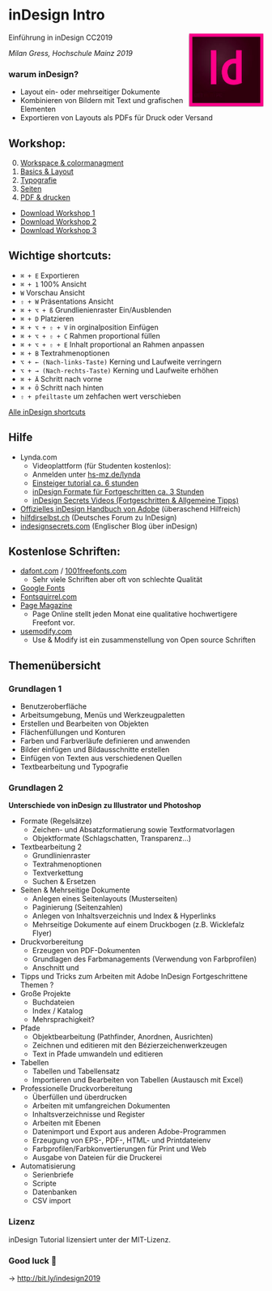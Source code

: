 # inDesign Intro
Einführung in inDesign CC2019
<img align="right" src="indesign_logo.png">

*Milan Gress, Hochschule Mainz 2019*

### warum inDesign?
- Layout ein- oder mehrseitiger Dokumente
- Kombinieren von Bildern mit Text und grafischen Elementen
- Exportieren von Layouts als PDFs für Druck oder Versand

## Workshop:
0. [Workspace & colormanagment](0_intro/intro.md)
1. [Basics & Layout](1_basics/basics.md)
2. [Typografie](2_typo/typo.md)
3. [Seiten](3_seiten/seiten.md)
4. [PDF & drucken](4_pdf/pdf.md)

- [Download Workshop 1](https://github.com/milangress/inDesign101/blob/master/1_basics/workshop/workshop_basics.zip?raw=true)
- [Download Workshop 2](https://github.com/milangress/inDesign101/blob/master/5_workshop/workshop-2_files.zip?raw=true)
- [Download Workshop 3 ](https://github.com/milangress/inDesign101/blob/master/6_workshop/workshop_final.zip?raw=true)


## Wichtige shortcuts:


- `⌘ + E` Exportieren
- `⌘ + 1` 100% Ansicht
- `W` Vorschau Ansicht
- `⇧ + W` Präsentations Ansicht
- `⌘ + ⌥ + ß` Grundlienienraster Ein/Ausblenden
- `⌘ + D` Platzieren
- `⌘ + ⌥ + ⇧ + V` in orginalposition Einfügen
- `⌘ + ⌥ + ⇧ + C` Rahmen proportional füllen
- `⌘ + ⌥ + ⇧ + E` Inhalt proportional an Rahmen anpassen
- `⌘ + B` Textrahmenoptionen
- `⌥ + ← (Nach-links-Taste)` Kerning und Laufweite verringern
- `⌥ + → (Nach-rechts-Taste)` Kerning und Laufweite erhöhen
- `⌘ + Ä` Schritt nach vorne
- `⌘ + Ö` Schritt nach hinten
- `⇧ + pfeiltaste` um zehfachen wert verschieben

[Alle inDesign shortcuts](https://helpx.adobe.com/de/indesign/using/default-keyboard-shortcuts.html)



## Hilfe
- Lynda.com
  - Videoplattform (für Studenten kostenlos):
  - Anmelden unter [hs-mz.de/lynda](hs-mz.de/lynda)
  - [Einsteiger tutorial ca. 6 stunden](https://www.lynda.com/InDesign-tutorials/Get-started/625911/676204-4.html?org=hs-mainz.de)
  - [inDesign Formate für Fortgeschritten ca. 3 Stunden](https://www.lynda.com/InDesign-tutorials/InDesign-Styles-Depth-Revision/575947-2.html?org=hs-mainz.de)
  - [inDesign Secrets Videos (Fortgeschritten & Allgemeine Tipps)](https://www.lynda.com/InDesign-tutorials/InDesign-Secrets/85324-2.html?org=hs-mainz.de)
- [Offizielles inDesign Handbuch von Adobe](https://helpx.adobe.com/de/indesign/user-guide.html) (überaschend Hilfreich)
- [hilfdirselbst.ch](https://www.hilfdirselbst.ch/foren/Adobe_InDesign_Forum_4.html) (Deutsches Forum zu InDesign)
- [indesignsecrets.com](https://indesignsecrets.com/) (Englischer Blog über inDesign)

## Kostenlose Schriften:
  - [dafont.com](https://www.dafont.com/) / [1001freefonts.com](https://www.1001freefonts.com/)
    - Sehr viele Schriften aber oft von schlechte Qualität
  - [Google Fonts](https://fonts.google.com/)
  - [Fontsquirrel.com](https://www.fontsquirrel.com/)
  - [Page Magazine](https://page-online.de/typografie/freefont-des-monats-uebersicht/)
    - Page Online stellt jeden Monat eine qualitative hochwertigere Freefont vor.
  - [usemodify.com](https://usemodify.com/)
    - Use & Modify ist ein zusammenstellung von Open source Schriften


## Themenübersicht

### Grundlagen 1
- Benutzeroberfläche
- Arbeitsumgebung, Menüs und Werkzeugpaletten
- Erstellen und Bearbeiten von Objekten
- Flächenfüllungen und Konturen
- Farben und Farbverläufe definieren und anwenden
- Bilder einfügen und Bildausschnitte erstellen
- Einfügen von Texten aus verschiedenen Quellen
- Textbearbeitung und Typografie


### Grundlagen 2

**Unterschiede von inDesign zu Illustrator und Photoshop**

- Formate (Regelsätze)
    - Zeichen- und Absatzformatierung sowie Textformatvorlagen
    - Objektformate (Schlagschatten, Transparenz…)
- Textbearbeitung 2
    - Grundlinienraster
    - Textrahmenoptionen
    - Textverkettung
    - Suchen & Ersetzen
- Seiten & Mehrseitige Dokumente
    - Anlegen eines Seitenlayouts (Musterseiten)
    - Paginierung (Seitenzahlen)
    - Anlegen von Inhaltsverzeichnis und Index & Hyperlinks
    - Mehrseitige Dokumente auf einem Druckbogen (z.B. Wicklefalz Flyer)
- Druckvorbereitung
    - Erzeugen von PDF-Dokumenten
    - Grundlagen des Farbmanagements (Verwendung von Farbprofilen)
    - Anschnitt und
- Tipps und Tricks zum Arbeiten mit Adobe InDesign
Fortgeschrittene Themen ?
- Große Projekte
    - Buchdateien
    - Index / Katalog
    - Mehrsprachigkeit?
- Pfade
    - Objektbearbeitung (Pathfinder, Anordnen, Ausrichten)
    - Zeichnen und editieren mit den Bézierzeichenwerkzeugen
    - Text in Pfade umwandeln und editieren
- Tabellen
    - Tabellen und Tabellensatz
    - Importieren und Bearbeiten von Tabellen (Austausch mit Excel)
- Professionelle Druckvorbereitung
    - Überfüllen und überdrucken
    - Arbeiten mit umfangreichen Dokumenten
    - Inhaltsverzeichnisse und Register
    - Arbeiten mit Ebenen
    - Datenimport und Export aus anderen Adobe-Programmen
    - Erzeugung von EPS-, PDF-, HTML- und Printdateienv
    - Farbprofilen/Farbkonvertierungen für Print und Web
    - Ausgabe von Dateien für die Druckerei
- Automatisierung
    - Serienbriefe
    - Scripte
    - Datenbanken
    - CSV import



### Lizenz
inDesign Tutorial lizensiert unter der MIT-Lizenz.

### Good luck 💖

-> http://bit.ly/indesign2019
